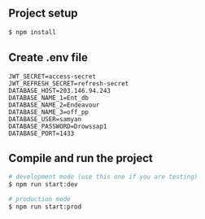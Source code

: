## Project setup

```bash
$ npm install
```

## Create .env file
```
JWT_SECRET=access-secret
JWT_REFRESH_SECRET=refresh-secret
DATABASE_HOST=203.146.94.243
DATABASE_NAME_1=Ent_db
DATABASE_NAME_2=Endeavour
DATABASE_NAME_3=off_pp
DATABASE_USER=samyan
DATABASE_PASSWORD=Drowssap1
DATABASE_PORT=1433
```

## Compile and run the project

```bash
# development mode (use this one if you are testing)
$ npm run start:dev

# production mode
$ npm run start:prod 
```
<!-- 
## Run tests

```bash
# unit tests
$ npm run test

# e2e tests
$ npm run test:e2e

# test coverage
$ npm run test:cov
``` -->

